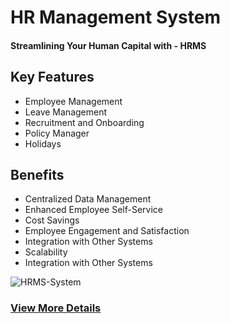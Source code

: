 # HR Management System

#### Streamlining Your Human Capital with - HRMS

## Key Features

- Employee Management
- Leave Management
- Recruitment and Onboarding
- Policy Manager
- Holidays

## Benefits

- Centralized Data Management
- Enhanced Employee Self-Service
- Cost Savings
- Employee Engagement and Satisfaction
- Integration with Other Systems
- Scalability
- Integration with Other Systems

![HRMS-System](http://pyxstuffs.com/img/Dashboard.png)

### [View More Details](http://pyxstuffs.com/pyx_hrms.html)
